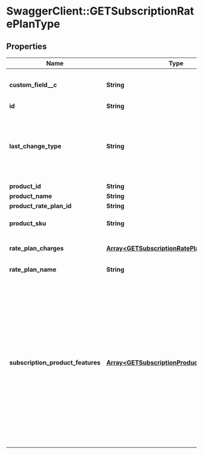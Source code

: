 # SwaggerClient::GETSubscriptionRatePlanType

## Properties
Name | Type | Description | Notes
------------ | ------------- | ------------- | -------------
**custom_field__c** | **String** | Any custom fields defined for this object.  | [optional] 
**id** | **String** | Rate plan ID.  | [optional] 
**last_change_type** | **String** | The last amendment on the rate plan.  Possible Values:  * &#x60;Add&#x60; * &#x60;Update&#x60; * &#x60;Remove&#x60;  | [optional] 
**product_id** | **String** |  | [optional] 
**product_name** | **String** |  | [optional] 
**product_rate_plan_id** | **String** |  | [optional] 
**product_sku** | **String** | The unique SKU for the product.  | [optional] 
**rate_plan_charges** | [**Array&lt;GETSubscriptionRatePlanChargesType&gt;**](GETSubscriptionRatePlanChargesType.md) | Container for one or more charges.  | [optional] 
**rate_plan_name** | **String** | Name of the rate plan.  | [optional] 
**subscription_product_features** | [**Array&lt;GETSubscriptionProductFeatureType&gt;**](GETSubscriptionProductFeatureType.md) | Container for one or more features.   Only available when the following settings are enabled:  * The Entitlements feature in your tenant. * The [Enable Feature Specification in Product and Subscriptions](https://knowledgecenter.zuora.com/CB_Billing/Billing_Settings/Define_Default_Subscription_Settings#Enable_Feature_Specification_in_Products_and_Subscriptions.3F) setting in Billing Settings.  | [optional] 


